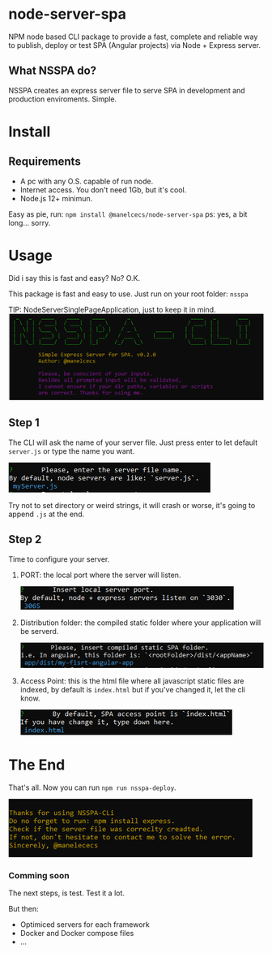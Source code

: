 # node-server-spa

NPM node based CLI package to provide a fast, complete and reliable way to publish, deploy or test SPA (Angular projects) via Node + Express server.

## What NSSPA do?

NSSPA creates an express server file to serve SPA in development and production enviroments. Simple.

# Install

## Requirements

 - A pc with any O.S. capable of run node.
 - Internet access. You don't need 1Gb, but it's cool.
 - Node.js 12+ minimun.

Easy as pie, run: `npm install @manelcecs/node-server-spa`
ps: yes, a bit long... sorry.

# Usage
 Did i say this is fast and easy? No? O.K.
 
 This package is fast and easy to use. Just run on your root folder: `nsspa`
 
 TIP: NodeServerSinglePageApplication, just to keep it in mind.
 ![Wellcome and Greetings](./readmeFiles/Wellcome.PNG)
 
## Step 1

The CLI will ask the name of your server file. Just press enter to let default `server.js` or type the name you want.

![Server Name](./readmeFiles/serverName.PNG)

Try not to set directory or weird strings, it will crash or worse, it's going to append `.js` at the end.

## Step 2

Time to configure your server.

 1. PORT: the local port where the server will listen.

    ![Port prompt](./readmeFiles/port.PNG)
 2. Distribution folder: the compiled static folder where your application will be serverd.

    ![Dist Dir prompt](./readmeFiles/dirName.PNG)
 3. Access Point: this is the html file where all javascript static files are indexed, by default is `index.html` but if you've changed it, let the cli know.
 
    ![Access point prompt](./readmeFiles/access.PNG)

# The End

That's all. Now you can run `npm run nsspa-deploy`.

![GoodBye](./readmeFiles/GoodBye.PNG)

### Comming soon

The next steps, is test. Test it a lot.

But then:

 - Optimiced servers for each framework
 - Docker and Docker compose files 
 - ...
